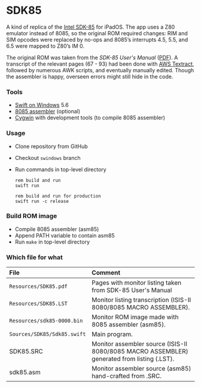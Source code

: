 # SDK85

A kind of replica of the [Intel SDK-85](https://en.wikipedia.org/wiki/Intel_System_Development_Kit#SDK-85) for iPadOS. The app uses a Z80 emulator instead of 8085, so the original ROM required changes: RIM and SIM opcodes were replaced by no-ops and 8085’s interrupts 4.5, 5.5, and 6.5 were mapped to Z80’s IM 0.

The original ROM was taken from the *SDK-85 User's Manual* ([PDF](http://retro.hansotten.nl/uploads/sdk85/9800451B.pdf)). A transcript of the relevant pages (67 - 93) had been done with [AWS Textract](https://aws.amazon.com/textract/), followed by numerous AWK scripts, and eventually manually edited. Though the assembler is happy, overseen errors might still hide in the code.

### Tools
- [Swift on Windows](https://www.swift.org/blog/swift-on-windows/) 5.6
- [8085 assembler](https://github.com/TomNisbet/asm85) (optional)
- [Cygwin](https://www.cygwin.com/) with development tools (to compile 8085 assembler)

### Usage
- Clone repository from GitHub
- Checkout `swindows` branch
- Run commands in top-level directory

  ```
  rem build and run
  swift run

  rem build and run for production
  swift run -c release
  ```

### Build ROM image
- Compile 8085 assembler (asm85)
- Append PATH variable to contain asm85
- Run `make` in top-level directory

### Which file for what
|File|Comment|
|:---|:------|
|`Resources/SDK85.pdf`|Pages with monitor listing taken from SDK-85 User's Manual|
|`Resources/SDK85.LST`|Monitor listing transcription (ISIS-II 8080/8085 MACRO ASSEMBLER).|
|`Resources/sdk85-0000.bin`|Monitor ROM image made with 8085 assembler (asm85).|
|`Sources/SDK85/Sdk85.swift`|Main program.|
|SDK85.SRC|Monitor assembler source (ISIS-II 8080/8085 MACRO ASSEMBLER) generated from listing (.LST).|
|sdk85.asm|Monitor assembler source (asm85) hand-crafted from .SRC.|
